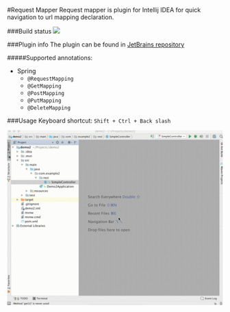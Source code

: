 #Request Mapper
Request mapper is plugin for Intellij IDEA for quick navigation to url mapping declaration.

###Build status
![](https://travis-ci.org/viartemev/requestmapper.svg?branch=master)

###Plugin info
The plugin can be found in [JetBrains repository](https://plugins.jetbrains.com/plugin/9557-request-mapper)</br>

#####Supported annotations:
+ Spring
    - ```@RequestMapping```
    - ```@GetMapping```
    - ```@PostMapping```
    - ```@PutMapping```
    - ```@DeleteMapping```

###Usage
Keyboard shortcut: ```Shift + Ctrl + Back slash```

![](art/requestmapper.gif)